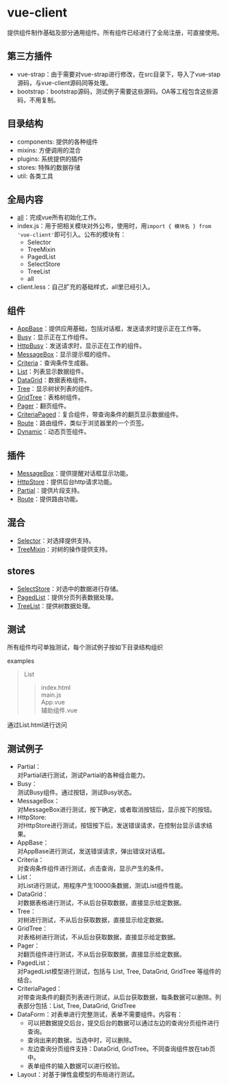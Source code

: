 # vue-client

提供组件制作基础及部分通用组件。所有组件已经进行了全局注册，可直接使用。

## 第三方插件

* vue-strap：由于需要对vue-strap进行修改，在src目录下，导入了vue-stap源码，与vue-client源码同等处理。
* bootstrap：bootstrap源码，测试例子需要这些源码。OA等工程包含这些源码，不用复制。

## 目录结构

* components: 提供的各种组件
* mixins: 方便调用的混合
* plugins: 系统提供的插件
* stores: 特殊的数据存储
* util: 各类工具

## 全局内容

* [all](docs/all.md)：完成vue所有初始化工作。
* index.js：用于把相关模块对外公布，使用时，用`import { 模块名 } from 'vue-client'`即可引入。公布的模块有：
  - Selector
  - TreeMixin
  - PagedList
  - SelectStore
  - TreeList
  - all
* client.less：自己扩充的基础样式，all里已经引入。

## 组件

* [AppBase](docs/AppBase.md)：提供应用基础，包括对话框，发送请求时提示正在工作等。
* [Busy](docs/Busy.md)：显示正在工作组件。
* [HttpBusy](docs/HttpBusy.md)：发送请求时，显示正在工作的组件。
* [MessageBox](docs/MessageBox.md)：显示提示框的组件。
* [Criteria](docs/Criteria.md)：查询条件生成器。
* [List](docs/List.md)：列表显示数据组件。
* [DataGrid](docs/DataGrid.md)：数据表格组件。
* [Tree](docs/Tree.md)：显示树状列表的组件。
* [GridTree](docs/GridTree.md)：表格树组件。
* [Pager](docs/Pager.md)：翻页组件。
* [CriteriaPaged](docs/CriteriaPaged.md)：复合组件，带查询条件的翻页显示数据组件。
* [Route](docs/Route.md)：路由组件，类似于浏览器里的一个页签。
* [Dynamic](doc/Dynamic.md)：动态页签组件。

## 插件

* [MessageBox](docs/MessageBox.md)：提供提醒对话框显示功能。
* [HttpStore](docs/MessageBox.md)：提供后台http请求功能。
* [Partial](docs/MessageBox.md)：提供片段支持。
* [Route](docs/Route.md)：提供路由功能。

## 混合

* [Selector](docs/Selector.md)：对选择提供支持。
* [TreeMixin](docs/TreeMixin.md)：对树的操作提供支持。

## stores

* [SelectStore](docs/Selector.md)：对选中的数据进行存储。
* [PagedList](docs/PagedList.md)：提供分页列表数据处理。
* [TreeList](docs/TreeList.md)：提供树数据处理。

## 测试

所有组件均可单独测试，每个测试例子按如下目录结构组织

examples
>List
>>index.html  
>>main.js  
>>App.vue  
>>辅助组件.vue

通过List.html进行访问

## 测试例子

* Partial：  
对Partial进行测试，测试Partial的各种组合能力。
* Busy：  
测试Busy组件。通过按钮，测试Busy状态。
* MessageBox：  
对MessageBox进行测试，按下确定，或者取消按钮后，显示按下的按钮。
* HttpStore:  
对HttpStore进行测试，按钮按下后，发送错误请求，在控制台显示请求结果。
* AppBase：  
对AppBase进行测试，发送错误请求，弹出错误对话框。
* Criteria：  
对查询条件组件进行测试，点击查询，显示产生的条件。
* List：  
对List进行测试，用程序产生10000条数据，测试List组件性能。
* DataGrid：  
对数据表格进行测试，不从后台获取数据，直接显示给定数据。
* Tree：  
对树进行测试，不从后台获取数据，直接显示给定数据。
* GridTree：  
对表格树进行测试，不从后台获取数据，直接显示给定数据。
* Pager：  
对翻页组件进行测试，不从后台获取数据，直接显示给定数据。
* PagedList：  
对PagedList模型进行测试，包括与 List, Tree, DataGrid, GridTree 等组件的结合。
* CriteriaPaged：  
对带查询条件的翻页列表进行测试，从后台获取数据，每条数据可以删除。列表部分包括：List, Tree, DataGrid, GridTree
* DataForm：对表单进行完整测试，表单不需要组件。内容有：
  - 可以把数据提交后台，提交后台的数据可以通过左边的查询分页组件进行查询。
  - 查询出来的数据，当选中时，可以删除。
  - 左边查询分页组件支持：DataGrid, GridTree。不同查询组件放在tab页中。
  - 表单组件的输入数据可以进行校验。
* Layout：对基于弹性盒模型的布局进行测试。

